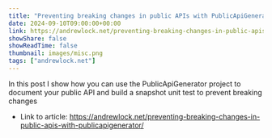 ```yaml
---
title: "Preventing breaking changes in public APIs with PublicApiGenerator"
date: 2024-09-10T09:00:00+00:00
link: https://andrewlock.net/preventing-breaking-changes-in-public-apis-with-publicapigenerator/
showShare: false
showReadTime: false
thumbnail: images/misc.png
tags: ["andrewlock.net"]
---
```

In this post I show how you can use the PublicApiGenerator project to document your public API and build a snapshot unit test to prevent breaking changes

- Link to article: https://andrewlock.net/preventing-breaking-changes-in-public-apis-with-publicapigenerator/